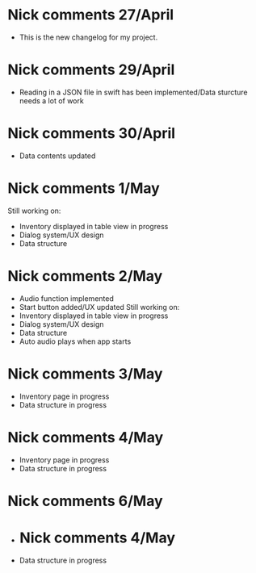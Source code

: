 # Nick comments 27/April
- This is the new changelog for my project.
# Nick comments 29/April
- Reading in a JSON file in swift has been implemented/Data sturcture needs a lot of work
# Nick comments 30/April
- Data contents updated
# Nick comments 1/May
Still working on:
- Inventory displayed in table view in progress
- Dialog system/UX design
- Data structure
# Nick comments 2/May
- Audio function implemented
- Start button added/UX updated
Still working on:
- Inventory displayed in table view in progress
- Dialog system/UX design
- Data structure
- Auto audio plays when app starts
# Nick comments 3/May
- Inventory page in progress
- Data structure in progress
# Nick comments 4/May
- Inventory page in progress
- Data structure in progress
# Nick comments 6/May
- # Nick comments 4/May
- Data structure in progress
